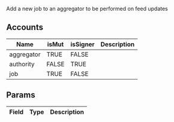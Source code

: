 Add a new job to an aggregator to be performed on feed updates

## Accounts
|Name|isMut|isSigner|Description|
|--|--|--|--|
| aggregator | TRUE | FALSE |  | 
| authority | FALSE | TRUE |  | 
| job | TRUE | FALSE |  | 
## Params
|Field|Type|Description|
|--|--|--|
